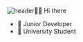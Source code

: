 ![header](https://capsule-render.vercel.app/api?type=wave&color=auto&height=300&section=header&text=CHAJAEYOON%20render&fontSize=90)👋🏻 Hi there  

- 💼   Junior Developer
- 🏫   University Student

<!--
**CHAYEONIL/CHAYEONIL** is a ✨ _special_ ✨ repository because its `README.md` (this file) appears on your GitHub profile.

Here are some ideas to get you started:

- 🔭 I’m currently working on ...
- 🌱 I’m currently learning ...
- 👯 I’m looking to collaborate on ...
- 🤔 I’m looking for help with ...
- 💬 Ask me about ...
- 📫 How to reach me: ...
- 😄 Pronouns: ...
- ⚡ Fun fact: ...
-->
